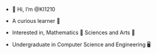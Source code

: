 - 👋 Hi, I’m @KI1210

- A curious learner 🔎
  
- Interested in,
    Mathematics 🧮
    Sciences and Arts 🎨

- Undergraduate in Computer Science and Engineering 🖥️

<!---
KI1210/KI1210 is a ✨ special ✨ repository because its `README.md` (this file) appears on your GitHub profile.
You can click the Preview link to take a look at your changes.
--->
